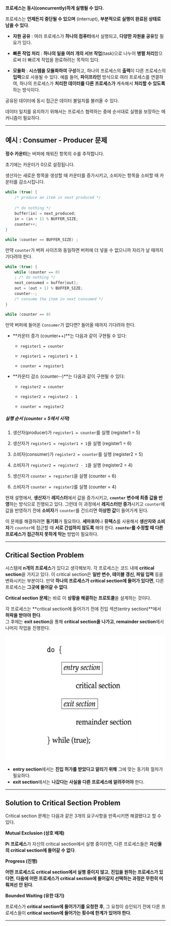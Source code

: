 
**프로세스는 동시(concurrently)하게 실행될 수 있다.**

프로세스는 **언제든지 중단될 수 있으며** (interrupt), **부분적으로 실행이 완료된 상태로 남을 수 있다**.

- **자원 공유** : 여러 프로세스가 **하나의 컴퓨터**에서 실행되고, **다양한 자원을 공유**할 필요가 있다.  
        
- **빠른 작업 처리** : **하나의 일을 여러 개의 서브 작업**(task)으로 나누어 **병렬 처리**함으로써 더 빠르게 작업을 완료하려는 목적이 있다.  
        
- **모듈화** : **시스템을 모듈화하여 구성**하고, 하나의 프로세스의 **출력**이 다른 프로세스의 **입력**으로 사용될 수 있다.  예를 들어, **파이프라인** 방식으로 여러 프로세스를 연결하여, 하나의 프로세스가 **처리한 데이터를 다른 프로세스가** 계속해서 **처리할 수 있도록** 하는 방식이다.


공유된 데이터에 동시 접근은 데이터 불일치를 불러올 수 있다. 

데이터 일치를 유지하기 위해서는 프로세스 협력하는 중에 순서대로 실행을 보장하는 메커니즘이 필요하다.

---
## 예시 : Consumer - Producer 문제 

**정수 카운터**는 버퍼에 채워진 항목의 수를 추적합니다.
    
초기에는 카운터가 0으로 설정됩니다.
    
생산자는 새로운 항목을 생성할 때 카운터를 증가시키고, 소비자는 항목을 소비할 때 카운터를 감소시킵니다.

```C++
while (true) {
	/* produce an item in next produced */ 

	/* do nothing */ 
	buffer[in] = next_produced; 
	in = (in + 1) % BUFFER_SIZE; 
	counter++; 
} 
```

```c++
while (counter == BUFFER_SIZE) ; 
```

만약 `counter`가 버퍼 사이즈와 동일하면 버퍼에 더 넣을 수 없으니까 자리가 날 때까지 기다려야 한다.


```c++
while (true) {
	while (counter == 0) 
	; /* do nothing */ 
	next_consumed = buffer[out]; 
	out = (out + 1) % BUFFER_SIZE; 
	counter--; 
	/* consume the item in next consumed */ 
}
```

```c
while (counter == 0) 
```

만약 버퍼에 들어온 `Consumer`가 없다면? 들어올 때까지 기다려야 한다. 


- **카운터 증가 (counter++)**는 다음과 같이 구현될 수 있다:
    
    - `register1 = counter`
        
    - `register1 = register1 + 1`
        
    - `counter = register1`
        
- **카운터 감소 (counter--)**는 다음과 같이 구현될 수 있다:
    
    - `register2 = counter`
        
    - `register2 = register2 - 1`
        
    - `counter = register2`
        

##### **실행 순서 (counter = 5에서 시작)**

1. 생산자(producer)가 `register1 = counter`를 실행 (register1 = 5)
    
2. 생산자가 `register1 = register1 + 1`을 실행 (register1 = 6)
    
3. 소비자(consumer)가 `register2 = counter`를 실행 (register2 = 5)
    
4. 소비자가 `register2 = register2 - 1`을 실행 (register2 = 4)
    
5. 생산자가 `counter = register1`을 실행 (counter = 6)
    
6. 소비자가 `counter = register2`를 실행 (counter = 4)


현재 설명에서, **생산자**가 **레지스터**에서 값을 증가시키고, **`counter` 변수에 최종 값을 반영**하는 방식으로 진행되고 있다. 그런데 이 과정에서 **레지스터만 증가**시키고 `counter`에 값을 반영하기 전에 **소비자**가 `counter`를 건드리면 **이상한 값**이 들어가게 된다.

이 문제를 해결하려면 **동기화**가 필요하다. **세마포어**나 **뮤텍스**를 사용해서 **생산자와 소비자**가 `counter`에 접근할 때 **서로 간섭하지 않도록** 해야 한다. **`counter`를 수정할 때 다른 프로세스가 접근하지 못하게 막는** 방법이 필요하다.

---
## **Critical Section Problem**

시스템에 **n개의 프로세스**가 있다고 생각해보자. 각 프로세스는 코드 내에 **critical section**을 가지고 있다. 이 critical section은 **일반 변수, 테이블 갱신, 파일 입력** 등을 변화시키는 부분이다. 만약 **하나의 프로세스가 critical section에 들어가 있다면**, 다른 프로세스는 **그곳에 들어갈 수 없다**.

**Critical section 문제**는 바로 이 **상황을 해결하는 프로토콜**을 설계하는 것이다.

각 프로세스는 **critical section에 들어가기 전에 진입 섹션(entry section)**에서 **허락을 받아야 한다**.  
그 후에는 **exit section**을 통해 **critical section을 나가고**, **remainder section**에서 나머지 작업을 진행한다.

![](../images/Pasted%20image%2020250409154610.png)

- **entry section**에서는 **진입 허가를 받았다고 알리기 위해** 그에 맞는 동기화 절차가 필요하다.
- **exit section**에서는 **나갔다는 사실을 다른 프로세스에 알려주어야** 한다.


---
## **Solution to Critical Section Problem**

Critical section 문제는 다음과 같은 3개의 요구사항을 만족시키면 해결됐다고 할 수 있다.


**Mutual Exclusion (상호 배제)**
    
**Pi 프로세스**가 자신의 critical section에서 실행 중이라면, 다른 프로세스들은 **자신들의 critical section에 들어갈 수 없다**.
        
**Progress (진행)**
    
**어떤 프로세스도 critical section에서 실행 중이지 않고**, **진입을 원하는 프로세스가 있다면**, **다음에 어떤 프로세스가 critical section에 들어갈지 선택하는 과정은 무한히 미뤄져선 안 된다**.
        
**Bounded Waiting (유한 대기)**

프로세스가 **critical section에 들어가기를 요청한 후**, 그 요청이 승인되기 전에 다른 프로세스들이 **critical section에 들어가는 횟수에 한계가 있어야 한다**.

---

